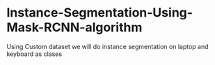 # Instance-Segmentation-Using-Mask-RCNN-algorithm
Using Custom dataset we will do instance segmentation on laptop and keyboard as clases
